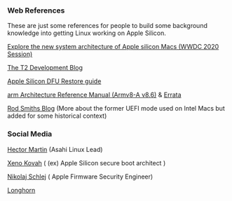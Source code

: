 ### Web References
These are just some references for people to build some background knowledge into getting Linux working on Apple Silicon.

[Explore the new system architecture of Apple silicon Macs (WWDC 2020 Session)](https://developer.apple.com/videos/play/wwdc2020/10686/)

[The T2 Development Blog](https://blog.t8012.dev/ace-part-1/)

[Apple Silicon DFU Restore guide](https://support.apple.com/no-no/guide/apple-configurator-2/apdd5f3c75ad/mac)

[arm Architecture Reference Manual (Armv8-A v8.6)](https://documentation-service.arm.com/static/5fa3bd1eb209f547eebd4141?token=) & [Errata](https://documentation-service.arm.com/static/5fc8ec531c8c5d708d2a336e?token=)

[Rod Smiths Blog](https://www.rodsbooks.com/refind/) (More about the former UEFI mode used on Intel Macs but added for some historical context)


### Social Media

[Hector Martin](https://twitter.com/marcan42) (Asahi Linux Lead)

[Xeno Kovah](https://twitter.com/XenoKovah) ( (ex) Apple Silicon secure boot architect )

[Nikolaj Schlej](https://twitter.com/NikolajSchlej) ( Apple Firmware Security Engineer)

[Longhorn](https://twitter.com/never_released)